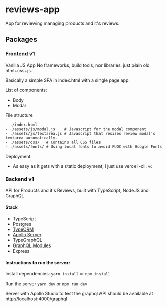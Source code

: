 # reviews-app

App for reviewing managing products and it's reviews.

## Packages

### Frontend v1

Vanilla JS App
No frameworks, build tools, nor libraries. just plain old html+css+js.

Basically a simple SPA in index.html with a single page app.

List of components:
- Body
- Modal

File structure
```
- ./index.html
- ./assets/js/modal.js    # Javascript for the modal component
- ./assets/js/textarea.js # Javascript that resizes review modal's textarea automatically.
- ./assets/css/   # Contains all CSS files
- ./assets/fonts/ # Using local fonts to avoid FUOC with Google Fonts
```
Deployment:

- As easy as it gets with a static deployment, I just use vercel -cli.
  `vc`

### Backend v1

API for Products and it's Reviews, built with TypeScript, NodeJS and GraphQL

#### Stack

- TypeScript
- Postgres
- [TypeORM](https://typeorm.io/)
- [Apollo Server](https://www.apollographql.com/)
- TypeGraphQL
- [GraphQL Modules](https://www.graphql-modules.com/docs)
- Express

#### Instructions to run the server:

Install dependencies:
`yarn install` or `npm install`

Run the server
`yarn dev` or `npm run dev`

Server with Apollo Studio to test the graphql API should be available at http://localhost:4000/graphql
